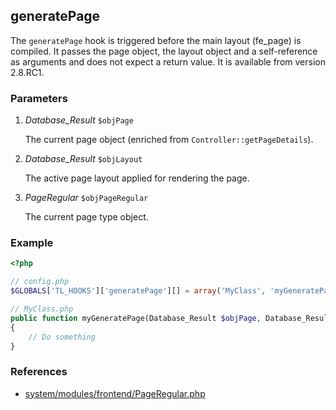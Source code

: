 generatePage
------------

The `generatePage` hook is triggered before the main layout (fe_page) is compiled. It passes the page object, the layout object and a self-reference as arguments and does not expect a return value. It is available from version 2.8.RC1.


### Parameters ###

1. *Database_Result* `$objPage`

	The current page object (enriched from `Controller::getPageDetails`).

2. *Database_Result* `$objLayout`

	The active page layout applied for rendering the page.

3.	*PageRegular* `$objPageRegular`

	The current page type object.


### Example ###

```php
<?php

// config.php
$GLOBALS['TL_HOOKS']['generatePage'][] = array('MyClass', 'myGeneratePage');

// MyClass.php
public function myGeneratePage(Database_Result $objPage, Database_Result $objLayout, PageRegular $objPageRegular)
{
    // Do something
}
```


### References ###

- [system/modules/frontend/PageRegular.php](https://github.com/contao/core/blob/2.11.7/system/modules/frontend/PageRegular.php#L110)
